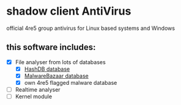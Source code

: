 # shadow client AntiVirus
official 4re5 group antivirus for Linux based systems and Windows

## this software includes:
- [x] File analyser
  from lots of databases
  - [x] [HashDB database](https://github.com/CYB3RMX/MalwareHashDB)
  - [x] [MalwareBazaar database](https://bazaar.abuse.ch/)
  - [x] own 4re5 flagged malware database 
- [ ] Realtime analyser
- [ ] Kernel module
